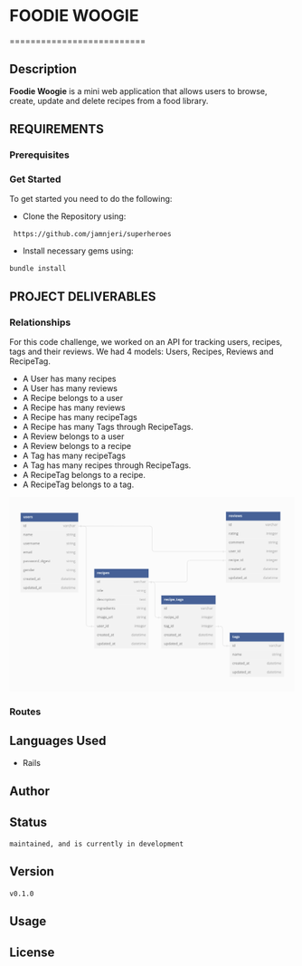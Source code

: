 # FOODIE WOOGIE
==========================

## Description
**Foodie Woogie** is a mini web application that allows users to browse, create, update and delete recipes from a food library.

## REQUIREMENTS
### Prerequisites
### Get Started
To get started you need to do the following:
* Clone the Repository using: 
```
 https://github.com/jamnjeri/superheroes
```
* Install necessary gems using:
```
bundle install
```

## PROJECT DELIVERABLES
### Relationships
For this code challenge, we worked on an API for tracking users, recipes, tags and their reviews. We had 4 models: Users, Recipes, Reviews and RecipeTag.
* A User has many recipes
* A User has many reviews
* A Recipe belongs to a user
* A Recipe has many reviews
* A Recipe has many recipeTags
* A Recipe has many Tags through RecipeTags.
* A Review belongs to a user
* A Review belongs to a recipe
* A Tag has many recipeTags
* A Tag has many recipes through RecipeTags.
* A RecipeTag belongs to a recipe.
* A RecipeTag belongs to a tag.

![Associations:](table.png)

### Routes

## Languages Used
* Rails
## Author

## Status
    maintained, and is currently in development
## Version
    v0.1.0
## Usage
## License